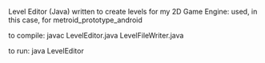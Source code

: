 Level Editor (Java) written to create levels for my 2D Game Engine: used, in this case, for metroid_prototype_android

to compile:
javac LevelEditor.java LevelFileWriter.java

to run:
java LevelEditor
